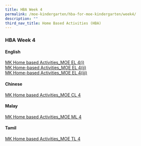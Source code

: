 ```yaml
---
title: HBA Week 4
permalink: /moe-kindergarten/hba-for-moe-kindergarten/week4/
description: ""
third_nav_title: Home Based Activities (HBA)
---
```

### **HBA Week 4**
#### **English**
[MK Home based Activities\_MOE EL 4(i)](/files/eng4.pdf)<br>
[MK Home-based Activities\_MOE EL 4(ii)](https://youtu.be/2ozdA2jCKPs)<br>
[MK Home-based Activities\_MOE EL 4(iii)](https://youtu.be/bIYHIeD1Qsw)

#### **Chinese**
[MK Home based Activities_MOE CL 4](/files/cl4.pdf)

#### **Malay**
[MK Home based Activities_MOE ML 4](/files/ml4.pdf)

#### **Tamil**
[MK Home based Activities_MOE TL 4](/files/tl4.pdf)